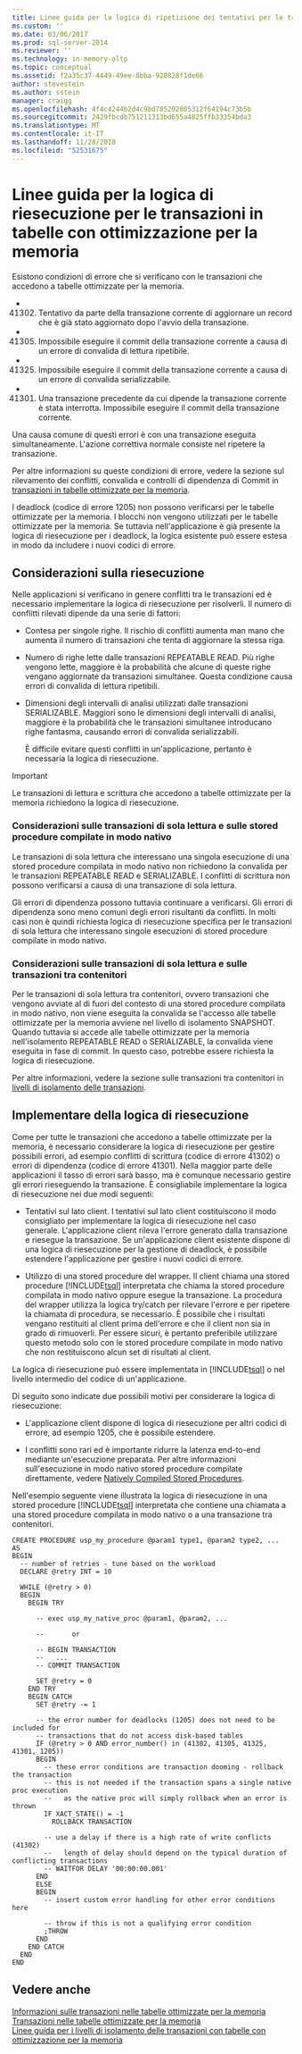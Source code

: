 ```yaml
---
title: Linee guida per la logica di ripetizione dei tentativi per le transazioni nelle tabelle ottimizzate per la memoria | Microsoft Docs
ms.custom: ''
ms.date: 03/06/2017
ms.prod: sql-server-2014
ms.reviewer: ''
ms.technology: in-memory-oltp
ms.topic: conceptual
ms.assetid: f2a35c37-4449-49ee-8bba-928028f1de66
author: stevestein
ms.author: sstein
manager: craigg
ms.openlocfilehash: 4f4c4244b2d4c9bd785202805312f64194c73b5b
ms.sourcegitcommit: 2429fbcdb751211313bd655a4825ffb33354bda3
ms.translationtype: MT
ms.contentlocale: it-IT
ms.lasthandoff: 11/28/2018
ms.locfileid: "52531675"
---
```

# <a name="guidelines-for-retry-logic-for-transactions-on-memory-optimized-tables"></a>Linee guida per la logica di riesecuzione per le transazioni in tabelle con ottimizzazione per la memoria
  Esistono condizioni di errore che si verificano con le transazioni che accedono a tabelle ottimizzate per la memoria.  
  
-   41302. Tentativo da parte della transazione corrente di aggiornare un record che è già stato aggiornato dopo l'avvio della transazione.  
  
-   41305. Impossibile eseguire il commit della transazione corrente a causa di un errore di convalida di lettura ripetibile.  
  
-   41325. Impossibile eseguire il commit della transazione corrente a causa di un errore di convalida serializzabile.  
  
-   41301. Una transazione precedente da cui dipende la transazione corrente è stata interrotta. Impossibile eseguire il commit della transazione corrente.  
  
 Una causa comune di questi errori è con una transazione eseguita simultaneamente. L'azione correttiva normale consiste nel ripetere la transazione.  
  
 Per altre informazioni su queste condizioni di errore, vedere la sezione sul rilevamento dei conflitti, convalida e controlli di dipendenza di Commit in [transazioni in tabelle ottimizzate per la memoria](../relational-databases/in-memory-oltp/memory-optimized-tables.md).  
  
 I deadlock (codice di errore 1205) non possono verificarsi per le tabelle ottimizzate per la memoria. I blocchi non vengono utilizzati per le tabelle ottimizzate per la memoria. Se tuttavia nell'applicazione è già presente la logica di riesecuzione per i deadlock, la logica esistente può essere estesa in modo da includere i nuovi codici di errore.  
  
## <a name="considerations-for-retrying"></a>Considerazioni sulla riesecuzione  
 Nelle applicazioni si verificano in genere conflitti tra le transazioni ed è necessario implementare la logica di riesecuzione per risolverli. Il numero di conflitti rilevati dipende da una serie di fattori:  
  
-   Contesa per singole righe. Il rischio di conflitti aumenta man mano che aumenta il numero di transazioni che tenta di aggiornare la stessa riga.  
  
-   Numero di righe lette dalle transazioni REPEATABLE READ. Più righe vengono lette, maggiore è la probabilità che alcune di queste righe vengano aggiornate da transazioni simultanee. Questa condizione causa errori di convalida di lettura ripetibili.  
  
-   Dimensioni degli intervalli di analisi utilizzati dalle transazioni SERIALIZABLE. Maggiori sono le dimensioni degli intervalli di analisi, maggiore è la probabilità che le transazioni simultanee introducano righe fantasma, causando errori di convalida serializzabili.  
  
     È difficile evitare questi conflitti in un'applicazione, pertanto è necessaria la logica di riesecuzione.  
  
> [!IMPORTANT]  
>  Le transazioni di lettura e scrittura che accedono a tabelle ottimizzate per la memoria richiedono la logica di riesecuzione.  
  
### <a name="considerations-for-read-only-transactions-and-natively-compiled-stored-procedures"></a>Considerazioni sulle transazioni di sola lettura e sulle stored procedure compilate in modo nativo  
 Le transazioni di sola lettura che interessano una singola esecuzione di una stored procedure compilata in modo nativo non richiedono la convalida per le transazioni REPEATABLE READ e SERIALIZABLE. I conflitti di scrittura non possono verificarsi a causa di una transazione di sola lettura.  
  
 Gli errori di dipendenza possono tuttavia continuare a verificarsi. Gli errori di dipendenza sono meno comuni degli errori risultanti da conflitti. In molti casi non è quindi richiesta logica di riesecuzione specifica per le transazioni di sola lettura che interessano singole esecuzioni di stored procedure compilate in modo nativo.  
  
### <a name="considerations-for-read-only-transactions-and-cross-container-transactions"></a>Considerazioni sulle transazioni di sola lettura e sulle transazioni tra contenitori  
 Per le transazioni di sola lettura tra contenitori, ovvero transazioni che vengono avviate al di fuori del contesto di una stored procedure compilata in modo nativo, non viene eseguita la convalida se l'accesso alle tabelle ottimizzate per la memoria avviene nel livello di isolamento SNAPSHOT. Quando tuttavia si accede alle tabelle ottimizzate per la memoria nell'isolamento REPEATABLE READ o SERIALIZABLE, la convalida viene eseguita in fase di commit. In questo caso, potrebbe essere richiesta la logica di riesecuzione.  
  
 Per altre informazioni, vedere la sezione sulle transazioni tra contenitori in [livelli di isolamento delle transazioni](../../2014/database-engine/transaction-isolation-levels.md).  
  
## <a name="implementing-retry-logic"></a>Implementare della logica di riesecuzione  
 Come per tutte le transazioni che accedono a tabelle ottimizzate per la memoria, è necessario considerare la logica di riesecuzione per gestire possibili errori, ad esempio conflitti di scrittura (codice di errore 41302) o errori di dipendenza (codice di errore 41301). Nella maggior parte delle applicazioni il tasso di errori sarà basso, ma è comunque necessario gestire gli errori rieseguendo la transazione. È consigliabile implementare la logica di riesecuzione nei due modi seguenti:  
  
-   Tentativi sul lato client. I tentativi sul lato client costituiscono il modo consigliato per implementare la logica di riesecuzione nel caso generale. L'applicazione client rileva l'errore generato dalla transazione e riesegue la transazione. Se un'applicazione client esistente dispone di una logica di riesecuzione per la gestione di deadlock, è possibile estendere l'applicazione per gestire i nuovi codici di errore.  
  
-   Utilizzo di una stored procedure del wrapper. Il client chiama una stored procedure [!INCLUDE[tsql](../includes/tsql-md.md)] interpretata che chiama la stored procedure compilata in modo nativo oppure esegue la transazione. La procedura del wrapper utilizza la logica try/catch per rilevare l'errore e per ripetere la chiamata di procedura, se necessario. È possibile che i risultati vengano restituiti al client prima dell'errore e che il client non sia in grado di rimuoverli. Per essere sicuri, è pertanto preferibile utilizzare questo metodo solo con le stored procedure compilate in modo nativo che non restituiscono alcun set di risultati al client.  
  
 La logica di riesecuzione può essere implementata in [!INCLUDE[tsql](../includes/tsql-md.md)] o nel livello intermedio del codice di un'applicazione.  
  
 Di seguito sono indicate due possibili motivi per considerare la logica di riesecuzione:  
  
-   L'applicazione client dispone di logica di riesecuzione per altri codici di errore, ad esempio 1205, che è possibile estendere.  
  
-   I conflitti sono rari ed è importante ridurre la latenza end-to-end mediante un'esecuzione preparata. Per altre informazioni sull'esecuzione in modo nativo stored procedure compilate direttamente, vedere [Natively Compiled Stored Procedures](../relational-databases/in-memory-oltp/natively-compiled-stored-procedures.md).  
  
 Nell'esempio seguente viene illustrata la logica di riesecuzione in una stored procedure [!INCLUDE[tsql](../includes/tsql-md.md)] interpretata che contiene una chiamata a una stored procedure compilata in modo nativo o a una transazione tra contenitori.  
  
```tsql  
CREATE PROCEDURE usp_my_procedure @param1 type1, @param2 type2, ...  
AS  
BEGIN  
  -- number of retries - tune based on the workload  
  DECLARE @retry INT = 10  
  
  WHILE (@retry > 0)  
  BEGIN  
    BEGIN TRY  
  
      -- exec usp_my_native_proc @param1, @param2, ...  
  
      --       or  
  
      -- BEGIN TRANSACTION  
      --   ...  
      -- COMMIT TRANSACTION  
  
      SET @retry = 0  
    END TRY  
    BEGIN CATCH  
      SET @retry -= 1  
  
      -- the error number for deadlocks (1205) does not need to be included for   
      -- transactions that do not access disk-based tables  
      IF (@retry > 0 AND error_number() in (41302, 41305, 41325, 41301, 1205))  
      BEGIN  
        -- these error conditions are transaction dooming - rollback the transaction  
        -- this is not needed if the transaction spans a single native proc execution  
        --   as the native proc will simply rollback when an error is thrown   
        IF XACT_STATE() = -1  
          ROLLBACK TRANSACTION  
  
        -- use a delay if there is a high rate of write conflicts (41302)  
        --   length of delay should depend on the typical duration of conflicting transactions  
        -- WAITFOR DELAY '00:00:00.001'  
      END  
      ELSE  
      BEGIN  
        -- insert custom error handling for other error conditions here  
  
        -- throw if this is not a qualifying error condition  
        ;THROW  
      END  
    END CATCH  
  END  
END  
```  
  
## <a name="see-also"></a>Vedere anche  
 [Informazioni sulle transazioni nelle tabelle ottimizzate per la memoria](../../2014/database-engine/understanding-transactions-on-memory-optimized-tables.md)   
 [Transazioni nelle tabelle ottimizzate per la memoria](../relational-databases/in-memory-oltp/memory-optimized-tables.md)   
 [Linee guida per i livelli di isolamento delle transazioni con tabelle con ottimizzazione per la memoria](../../2014/database-engine/guidelines-for-transaction-isolation-levels-with-memory-optimized-tables.md)  
  
  

